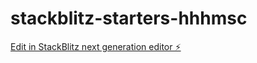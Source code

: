 # stackblitz-starters-hhhmsc

[Edit in StackBlitz next generation editor ⚡️](https://stackblitz.com/~/github.com/hazelliu0104/stackblitz-starters-hhhmsc)